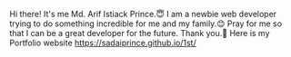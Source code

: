 Hi there! It's me Md. Arif Istiack Prince.😇 I am a newbie web developer trying to do something incredible for me and my family.😊 Pray for me so that I can be a great developer for the future. Thank you.🥰
Here is my Portfolio website 
https://sadaiprince.github.io/1st/
